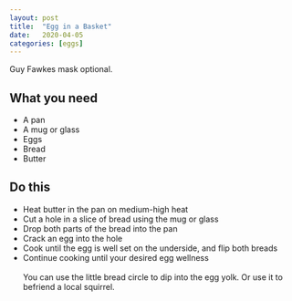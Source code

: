 ```yaml
---
layout: post
title:  "Egg in a Basket"
date:   2020-04-05
categories: [eggs]
---
```

Guy Fawkes mask optional.
<br/>
## What you need
* A pan
* A mug or glass
* Eggs
* Bread
* Butter

## Do this
* Heat butter in the pan on medium-high heat
* Cut a hole in a slice of bread using the mug or glass
* Drop both parts of the bread into the pan
* Crack an egg into the hole
* Cook until the egg is well set on the underside, and flip both breads
* Continue cooking until your desired egg wellness
<br/><br/>
You can use the little bread circle to dip into the egg yolk. Or use it to befriend a local squirrel.